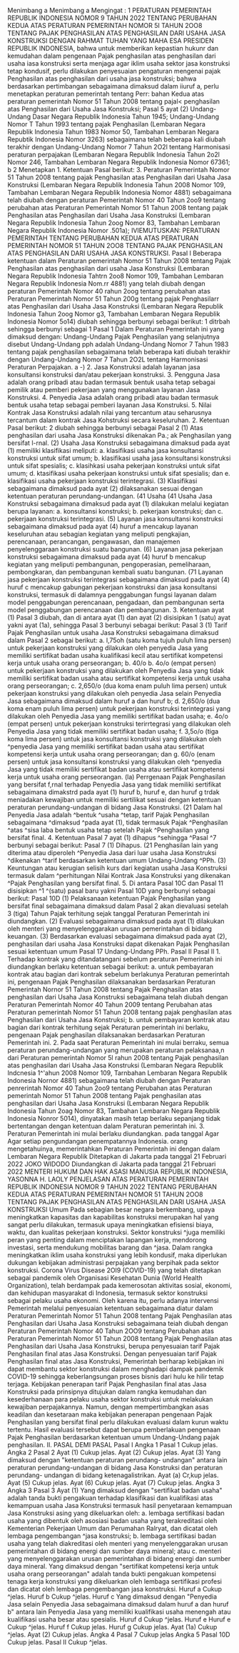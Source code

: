  Menimbang a Menimbang a
Mengingat :
 1 PERATURAN PEMERINTAH REPUBLIK INDONESIA NOMOR 9 TAHUN 2022 TENTANG PERUBAHAN KEDUA ATAS PERATURAN PEMERINTAH NOMOR 5I TAHUN 2OO8 TENTANG PAJAK PENGHASILAN ATAS PENGHASILAN DARI USAHA JASA KONSTRUKSI
DENGAN RAHMAT TUHAN YANG MAHA ESA PRESIDEN REPUBLIK INDONESIA, bahwa untuk memberikan kepastian hukunr dan kemudahan dalam pengenaan Pajak penghasilan atas penghasilan dari usaha iasa konstruksi serta menjaga agar iklim usaha sektor jasa konstruksi tetap kondusif, perlu dilakukan penyesuaian pengaturan mengenai pajak Penghasilan atas penghasilan dari usaha jasa konstruksi; bahwa berdasarkan pertimbangan sebagaimana dimaksud dalam iiuruf a, perlu menetapkan peraturan pemerintah tentang Perr: bahan Kedua atas peraturan pemerintah Nomor 51 Tahun 2008 tentang pajal< penghasilan atas Penghasilan dari Usaha Jasa Konstruksi; Pasal 5 ayat (2) Undang-Undang Dasar Negara Republik Indonesia Tahun 1945; Undang-Undang Nomor T Tahun 1993 tentang pajak Penghasilan (Lembaran Negara Republik Indonesia Tahun 1983 Nomor 50, Tambahan Lembaran Negara Repubtik Indonesia Nomor 3263) sebagaimana telah beberapa kali diubah terakhir dengan Undang-Undang Nomor 7 Tahun 2O2l tentang Harmonisasi peraturan perpajakan (Lembaran Negara Republik Indonesia Tahun 2o2l Nomor 246, Tambahan Lembaran Negara Republik Indonesia Nomor 67361; b 2 Menetapkan 1. Ketentuan Pasal berikut:
3. Peraturan Pemerintah Nomor 51 Tahun 2008 tentang pajak Penghasilan atas Penghasilan dari Usaha Jasa Konstruksi (Lembaran Negara Republik Indonesia Tahun 2008 Nomor 109, Tambahan Lembaran Negara Republik Indonesia Nomor 4881) sebagaimana telah diubah dengan peraturan Pemerintah Nomor 40 Tahun 2oo9 tentang perubahan atas Peraturan Pemerintah Nomor 51 Tahun 2008 tentang pajak Penghasilan atas Penghasilan dari Usaha Jasa Konstruksi (Lembaran Negara Republik Indonesia Tahun 2oog Nomor 83, Tambahan Lembaran Negara Republik Indonesia Nomor .501a); IVIEMUTUSKAN: PERATURAN PEMERINTAH TENTANG PERUBAHAN KEDUA ATAS PERATURAN PEMERINTAH NOMOR 51 TAHUN 2OO8 TENTANG PAJAK PENGHASILAN ATAS PENGHASILAN DARI USAHA JASA KONSTRUKSI.
Pasal I
Beberapa ketentuan dalam Peraturan pemerintah Nomor 51 Tahun 2008 tentang Pajak Penghasilan atas penghasilan dari usaha Jasa Konstruksi (Lembaran Negara Republik Indonesia Tahtrn 2oo8 Nomor 109, Tambahan Lembaran Negara Republik Indonesia Nom.rr 4881) yang telah diubah dengan peraturan Pemerintah Nomor 40 rahun 2oog tentang perubahan atas Peraturan Pemerintah Nomor 51 Tahun 200g tentang pajak Penghasilarr atas Penghasilan dari Usaha Jasa Konstruksi (Lembaran Negara Republik Indonesia Tahun 2oog Nomor g3, Tambahan Lembaran Negara Republik Indonesia Nomor 5o14) diubah sehingga berbunyi sebagai berikut: 1 ditrbah sehingga berbunyi sebagai 1
Pasal 1
Dalam Peraturan Pemerintah ini yang dimaksud dengan: Undang-Undang Pajak Penghasilan yang selanjutnya disebut Undang-Undang pph adalah Undang-Undang Nomor 7 Tahun 1983 tentang pajak penghasilan sebagaimana telah beberapa kati diubah terakhir dengan Undang-Undang Nomor 7 Tahun 2O2L tentang Harmonisasi Peraturan Perpajakan. a -\) 2. Jasa Konstruksi adalah layanan jasa konsultansi konstruksi dan/atau pekerjaan konstruksi. 3. Pengguna Jasa adalah orang pribadi atau badan termasuk bentuk usaha tetap sebagai pemilik atau pemberi pekerjaan yang menggunakan layanan Jasa Konstruksi. 4. Penyedia Jasa adalah orang pribadi atau badan termasuk bentuk usaha tetap sebagai pemberi layanan Jasa Konstruksi. 5. Nilai Kontrak Jasa Konstruksi adalah nilai yang tercantum atau seharusnya tercantum dalam kontrak Jasa Kohstruksi secara keseluruhan.
2. Ketentuan Pasal berikut: 2 diubah sehingga berbunyi sebagai
Pasal 2
(1) Atas penghasilan dari usaha Jasa Konstruksi dikenakan Pa.; ak Penghasilan yang bersifat l-rnal. (2) Usaha Jasa Konstruksi sebagaimana dimaksud pada ayat (1) memiliki klasifikasi meliputi:
a. klasifikasi usaha jasa konsultansi konstruksi untuk sifat umum;
b. klasifikasi usaha jasa konsultansi konstruksi untuk sifat spesialis;
c. klasihkasi usaha pekerjaan konstruksi untuk sifat umum;
d. ktasifikasi usaha pekerjaan konstruksi untuk sifat spesialis; dan
e. klasifikasi usaha pekerjaan konstruksi terintegrasi. (3) Klasifikasi sebagaimana dimaksud pada ayat (2) dilaksanakan sesuai dengan ketentuan peraturan perundang-undangan. (41 Usaha (41 Usaha Jasa Konstruksi sebagaimana dimaksud pada ayat (1) dilakukan melalui kegiatan berupa layanan:
a. konsultansi konstruksi;
b. pekerjaan konstruksi; dan
c. pekerjaan konstruksi terintegrasi.
(5) Layanan jasa konsultansi konstruksi sebagaimana dimaksud pada ayat (4) huruf a mencakup layanan keseluruhan atau sebagian kegiatan yang meliputi pengkajian, perencanaan, perancangan, pengawasan, dan manajemen penyelenggaraan konstruksi suatu bangunan.
(6) Layanan jasa pekerjaan konstruksi sebagaimana dimaksud pada ayat (4) huruf b mencakup kegiatan yang meliputi pembangunan, pengoperasian, pemeliharaan, pembongkaran, dan pembangunan kembali suatu bangunan. (71 Layanan jasa pekerjaan konstruksi terintegrasi sebagaimana dimaksud pada ayat (4) huruf c mencakup gabungan pekerjaan konstruksi dan jasa konsultansi konstruksi, termasuk di dalamnya penggabungan fungsi layanan dalam model penggabungan perencanaan, pengadaan, dan pembangunan serta model penggabungan perencanaan dan pembangunan.
3. Ketentuan ayat (1) Pasal 3 diubah, dan di antara ayat (1) dan ayat (2) disisipkan 1 (satu) ayat yakni ayat (1a), sehingga Pasal 3 berbunyi sebagai berikut: Pasal 3 (1) Tarif Pajak Penghasilan untuk usaha Jasa Konstruksi sebagaimana dimaksud dalam Pasal 2 sebagai berikut:
a. l,75oh (satu koma tujuh puluh lima persen) untuk pekerjaan konstruksi yang dilakukan oleh penyedia Jasa yang memiliki sertifikat badan usaha kualifikasi kecil atau sertifikat kompetensi kerja untuk usaha orang perseorangan;
b. 40/o b. 4o/o (empat persen) untuk pekerjaan konstruksi yang dilakukan oleh Penyedia Jasa yang tidak memiliki sertifikat badan usaha atau sertifikat kompetensi kerja untuk usaha orang perseorangan;
c. 2,650/o (dua koma enam puluh lima persen) untuk pekerjaan konstruksi yang dilakukan oleh penyedia Jasa selain Penyedia Jasa sebagaimana dimaksud dalam huruf a dan huruf b;
d. 2,650/o (dua koma enam puluh lima persen) untuk pekerjaan konstruksi terintegrasi yang dilakukan oleh Penyedia Jasa yang memiliki sertifikat badan usaha;
e. 4o/o (empat persen) untuk pekerjaan konstruksi terirrtegrasi yang dilakukan oleh Penyedia Jasa yang tidak memiliki sertifikat badan usaha;
f. 3,5o/o (tiga koma lima persen) untuk jasa konsultansi konstruksi yang dilakukan oleh ^penyedia Jasa yang memiliki sertifikat badan usaha atau sertifikat kompetensi kerja untuk usaha orang perseorangan; dan
g. 60/o (enam persen) untuk jasa konsultansi konstruksi yang dilakukan oleh ^penyedia Jasa yang tidak memiliki sertifikat badan usaha atau sertifikat kompetensi kerja untuk usaha orang perseorangan. (la) Perrgenaan Pajak Penghasilan yang bersifat f,rnal terhadap Penyedia Jasa yang tidak memiliki sertifikat sebagaimana dimakstrd pada ayat (1) huruf b, huruf e, dan huruf g trdak meniadakan kewajiban untuk memiliki sertilikat sesuai dengan ketentuan peraturan perundang-undangan di bidang Jasa Konstruksi. (21 Dalam hal Penyedia Jasa adalah ^bentuk ^usaha ^tetap, tarif Pajak Penghasilan sebagaimana ^dimaksud ^pada ayat (1), tidak termasuk Pajak ^Penghasilan ^atas ^sisa laba bentuk usaha tetap setelah Pajak ^Penghasilan yang bersifat final.
4. Ketentuan Pasal 7 ayat (1) dihapus ^sehingga ^Pasal ^7 berbunyi sebagai berikut:
Pasal 7
(1) Dihapus. (21 Penghasilan lain yang diterima atau diperoleh ^Penyedia Jasa dari luar usaha Jasa Konstruksi ^dikenakan ^tarif berdasarkan ketentuan umum Undang-Undang ^PPh.
(3) Keuntungan atau kerugian selisih kurs dari kegiatan usaha Jasa Konstruksi termasuk dalam ^perhitungan Nilai Kontrak Jasa Konstruksi yang dikenakan ^Pajak Penghasilan yang bersifat final.
5. Di antara Pasal 10C dan Pasal 11 disisipkan ^1 ^(satu) pasal baru yakni Pasal 10D yang berbunyi sebagai berikut:
Pasal 10D
(1) Pelaksanaan ketentuan Pajak Penghasilan yang bersifat final sebagaimana dimaksud dalam Pasal 2 akan dievaluasi setelah 3 (tiga) Tahun Pajak terhitung sejak tanggal Peraturan Pemerintah ini diundangkan.
(2) Evaluasi sebagaimana dimaksud pada ayat (1) dilakukan oleh menteri yang menyelenggarakan urusan pemerintahan di bidang keuangan.
(3) Berdasarkan evaluasi sebagaimana dimaksud pada ayat (2), penghasilan dari usaha Jasa Konstruksi dapat dikenakan Pajak Penghasilan sesuai ketentuan umum Pasal 17 Undang-Undang PPh.
Pasal II
Pasal II 1. Terhadap kontrak yang ditandatangani sebelum peraturan Pemerintah ini diundangkan berlaku ketentuan sebagai berikut:
a. untuk pembayaran kontrak atau bagian dari kontrak sebelum berlakunya Peraturan pemerintah ini, pengenaan Pajak Penghasilan dilaksanakan berdasarkan Peraturan Pemerintah Nornor 51 Tahun 2008 tentang Pajak Penghasilan atas penghasilan dari Usaha Jasa Konstruksi sebagaimana telah diubah dengan Peraturan Pemerintah Nomor 40 Tahun 2009 tentang Perubahan atas Peraturan pemerintah Nomor 51 Tahun 2008 tentang pajak penghasilan atas Penghasilan dari Usaha Jasa Konstruksi;
b. untuk pembayaran kontrak atau bagian dari kontrak terhitung sejak Peraturan pemerintah ini berlaku, pengenaan Pajak penghasilan dilaksanakan berdasarkan Peraturan Pemerintah ini. 2. Pada saat Peraturan Pemerintah ini mulai berraku, semua peraturan perundang-undangan yang merupakan peraturan pelaksanaa,n dari Peraturan pemerintah Nomor 5l rahun 2008 tentang Pajak penghasilan atas penghasilan dari Usaha Jasa Konstruksi (Lembaran Negara Republik Indcnesia 1^'ahun 2008 Nomor 109, Tarnbahan Lembaran Negara Republik Indonesia Nornor 4881) sebagaimana telah diubah dengan Peraturan penrerintah Nomor 40 Tahun 2oo9 tentang Perubahan atas Peraturan pemerintah Nomor 51 Tahun 2008 tentang Pajak penghasilan atas penghasilan dari Usaha Jasa Konstruksi (Lembaran Negara Republik Indonesia Tahun 2oag Nomor 83, Tambahan Lembaran Negara Republik Indonesia Nonror 5014), dinyatakan masih tetap berlaku sepanjang tidak bertentangan dengan ketentuan dalam Peraturan pemerintah ini. 3. Peraturan Pemerintah ini mulai berlaku diundangkan. pada tanggal Agar Agar setiap pengundangan penempatannya Indonesia. orang mengetahuinya, memerintahkan Peraturan Pemerintah ini dengan dalam Lembaran Negara Republik Ditetapkan di Jakarta pada tanggal 21 Februari 2022 JOKO WIDODO Diundangkan di Jakarta pada tanggal 21 Februari 2022 MENTERI HUKUM DAN HAK ASASI MANUSIA REPUBLIK INDONESIA, YASONNA H. LAOLY PENJELASAN ATAS PERATURAN PEMERINTAH REPUBLIK INDONESIA NOMOR 9 TAHUN 2022 TENTANG PERUBAHAN KEDUA ATAS PERATURAN PEMERINTAH NOMOR 51 TAHUN 2OO8 TENTANG PAJAK PENGHASILAN ATAS PENGHASILAN DARI USAHA JASA KONSTRUKSI Umum Pada sebagian besar negara berkembang, upaya meningkatkan kapasitas dan kapabilitas konstruksi merupakan hal yang sangat perlu dilakukan, termasuk upaya meningkatkan efisiensi biaya, waktu, dan kualitas pekerjaan konstruksi. Sektor konstruksi ^juga memiliki peran yang penting dalam menciptakan lapangan kerja, mendorong investasi, serta mendukung mobilitas barang dan ^jasa. Dalam rangka meningkatkan iklim usaha konstruksi yang lebih kondusif, maka diperlukan dukungan kebijakan administrasi perpajakan yang berpihak pada sektor konstruksi. Corona Virus Disease 2Ol9 (COVID-19) yang telah ditetapkan sebagai pandemik oleh Organisasi Kesehatan Dunia (World Health Organization), telah berdampak pada kemerosotan aktivitas sosial, ekonomi, dan kehidupan masyarakat di Indonesia, termasuk sektor konstruksi sebagai pelaku usaha ekonomi. Oleh karena itu, perlu adanya intervensi Pemerintah melalui penyesuaian ketentuan sebagaimana diatur dalam Peraturan Pemerintah Nomor 51 Tahun 2008 tentang Pajak Penghasilan atas Penghasilan dari Usaha Jasa Konstruksi sebagaimana teiah diubah dengan Peraturan Pemerintah Nomor 40 Tahun 2OO9 tentang Perubahan atas Peraturan Pemerintah Nomor 51 Tahun 2008 tentang Pajak Penghasilan atas Penghasilan dari Usaha Jasa Konstruksi, berupa penyesuaian tarif Pajak Penghasilan final atas Jasa Konstruksi. Dengan penyesuaian tarif Pajak Penghasilan final atas Jasa Konstruksi, Pemerintah berharap kebijakan ini dapat membantu sektor konstruksi dalam menghadapi dampak pandemik COVID-19 sehingga keberlangsungan proses bisnis dari hulu ke hilir tetap terjaga. Kebijakan penerapan tarif Pajak Penghasilan final atas Jasa Konstruksi pada prinsipnya ditujukan dalam rangka kemudahan dan kesederhanaan para pelaku usaha sektor konstruksi untuk melakukan kewajiban perpajakannya. Namun, dengan mempertimbangkan asas keadilan dan kesetaraan maka kebijakan penerapan pengenaan Pajak Penghasilan yang bersifat final perlu dilakukan evaluasi dalam kurun waktu tertentu. Hasil evaluasi tersebut dapat berupa pemberlakuan pengenaan Pajak Penghasilan berdasarkan ketentuan umum Undang-Undang pajak penghasilan. II. PASAL DEMI PASAL Pasal I Angka 1
Pasal 1
Cukup jelas. Angka 2
Pasal 2
Ayat (1) Cukup jelas. Ayat (2) Cukup jelas. Ayat (3) Yang dimaksud dengan "ketentuan peraturan perundang- undangan" antara lain peraturan perundang-undangan di bidang Jasa Konstruksi dan peraturan perundang- undangan di bidang ketenagalistrikan. Ayat (a) Cr,kup jelas. Ayat (5) Cukup jelas. Ayat (6) Cukup jelas. Ayat (7) Cukup jelas. Angka 3 Angka 3
Pasal 3
Ayat (1) Yang dimaksud dengan "sertifikat badan usaha" adalah tanda bukti pengakuan terhadap klasifikasi dan kualifikasi atas kemampuan usaha Jasa Konstruksi termasuk hasil penyetaraan kemampuan Jasa Konstruksi asing yang dikeluarkan oleh:
a. lembaga sertifikasi badan usaha yang dibentuk oleh asosiasi badan usaha yang terakreditasi oleh Kementerian Pekerjaan Umum dan Perumahan Ralryat, dan dicatat oleh lembaga pengembangan ^jasa konstruksi;
b. lembaga sertifikasi badan usaha yang telah diakreditasi oleh menteri yang menyelenggarakan urusan pemerintahan di bidang energi dan sumber daya mineral; atau
c. menteri yang menyelenggarakan urusan pemerintahan di bidang energi dan sumber daya mineral. Yang dimaksud dengan "sertifikat kompetensi kerja untuk usaha orang perseorangan" adalah tanda bukti pengakuan kompetensi tenaga kerja konstruksi yang dikeluarkan oleh lembaga sertifikasi profesi dan dicatat oleh lembaga pengembangan jasa konstruksi. Huruf a Cukup ^jelas. Huruf b Cukup ^jelas. Huruf c Yang dimaksud dengan "Penyedia Jasa selain Penyedia Jasa sebagaimana dimaksud dalam huruf a dan huruf b" antara lain Penyedia Jasa yang memiliki kualifikasi usaha menengah atau kualifikasi usaha besar atau spesialis. Huruf d Cukup ^jelas. Huruf e Huruf e Cukup ^jelas. Huruf f Cukup jelas. Huruf g Cukup jelas. Ayat (1a) Cukup ^jelas. Ayat (2) Cukup jelas. Angka 4 Pasal 7 Cukup jelas Angka 5 Pasal 10D Cukup jelas. Pasal II Cukup ^jelas.